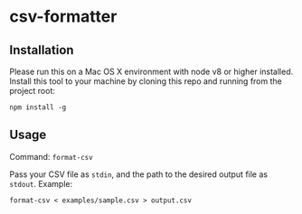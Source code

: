 # csv-formatter

## Installation

Please run this on a Mac OS X environment with node v8 or higher installed. Install this tool to your machine by cloning this repo and running from the project root:

```npm install -g```

## Usage

Command: `format-csv`

Pass your CSV file as `stdin`, and the path to the desired output file as `stdout`. Example:

```
format-csv < examples/sample.csv > output.csv
```